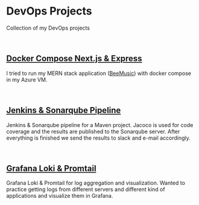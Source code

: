 # DevOps Projects

Collection of my DevOps projects

<br/>

## [Docker Compose Next.js & Express](./mern-docker/README.MD)

I tried to run my MERN stack application ([BeeMusic](https://github.com/kutaui/BeeMusic)) with 
docker compose in my Azure VM.

<br/>

## [Jenkins & Sonarqube Pipeline](./jenkins/README.MD)

Jenkins & Sonarqube pipeline for a Maven project. Jacoco is used for code coverage and the 
results are published to the Sonarqube server. After everything is finished we send the results 
to slack and e-mail accordingly.

<br/>

## [Grafana Loki & Promtail](./grafana-loki/README.MD)

Grafana Loki & Promtail for log aggregation and visualization. Wanted to practice getting logs 
from different servers and different kind of applications and visualize them in Grafana.